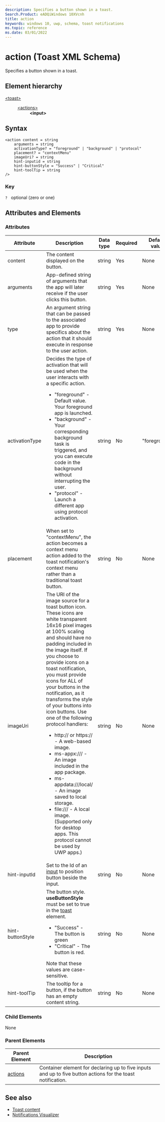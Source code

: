 ```yaml
---
description: Specifies a button shown in a toast.
Search.Product: eADQiWindows 10XVcnh
title: action
keywords: windows 10, uwp, schema, toast notifications
ms.topic: reference
ms.date: 03/01/2022
---
```


# action (Toast XML Schema)

Specifies a button shown in a toast.

## Element hierarchy

<dl>
<dt><a href="element-toast.md">&lt;toast&gt;</a></dt>
<dd>
<dl>
<dt><a href="element-actions.md">&lt;actions&gt;</a></dt>
<dd><b>&lt;input&gt;</b></dd>
</dl>
</dd>
</dl>

## Syntax

``` syntax
<action content = string
    arguments = string
    activationType? = "foreground" | "background" | "protocol"
    placement? = "contextMenu"
    imageUri? = string
    hint-inputid = string
    hint-buttonStyle = "Success" | "Critical"
    hint-toolTip = string
/>
```

### Key

`?`   optional (zero or one)

## Attributes and Elements


### Attributes

| Attribute | Description | Data type | Required | Default value |
|-----------|-------------|-----------|----------|---------------|
| content   | The content displayed on the button. | string    | Yes      | None          |
| arguments   | App-defined string of arguments that the app will later receive if the user clicks this button. | string    | Yes      | None          |
| type      | An argument string that can be passed to the associated app to provide specifics about the action that it should execute in response to the user action.  | string   | Yes      | None          |
| activationType | Decides the type of activation that will be used when the user interacts with a specific action. <ul><li>"foreground" - Default value. Your foreground app is launched.</li><li>"background" - Your corresponding background task is triggered, and you can execute code in the background without interrupting the user.</li><li>"protocol" - Launch a different app using protocol activation.</li></ul> | string | No | "foreground" |
| placement | When set to "contextMenu", the action becomes a context menu action added to the toast notification's context menu rather than a traditional toast button. | string | No | None |
| imageUri | The URI of the image source for a toast button icon. These icons are white transparent 16x16 pixel images at 100% scaling and should have no padding included in the image itself. If you choose to provide icons on a toast notification, you must provide icons for ALL of your buttons in the notification, as it transforms the style of your buttons into icon buttons. Use one of the following protocol handlers: <ul><li>http:// or https:// - A web-based image.</li><li>ms-appx:/// - An image included in the app package.</li><li>ms-appdata:///local/ - An image saved to local storage.</li><li>file:/// - A local image. (Supported only for desktop apps. This protocol cannot be used by UWP apps.)</li></ul>| string | No | None |
| hint-inputId | Set to the Id of an [input](element-input.md) to position button beside the input.  | string | No | None |
| hint-buttonStyle | The button style. **useButtonStyle** must be set to true in the [toast](element-toast.md) element. <ul><li>"Success" - The button is green</li><li>"Critical" - The button is red.</li></ul> Note that these values are case-sensitive. | string | No | None |
| hint-toolTip | The tooltip for a button, if the button has an empty content string. | string | No | None |

### Child Elements

None

### Parent Elements

| Parent Element | Description |
|----------------|-------------|
| [actions](element-actions.md) | Container element for declaring up to five inputs and up to five button actions for the toast notification. |

## See also

* [Toast content](/windows/apps/design/shell/tiles-and-notifications/adaptive-interactive-toasts)
* [Notifications Visualizer](/windows/apps/design/shell/tiles-and-notifications/notifications-visualizer)



 

 
